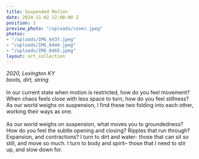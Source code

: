 ```yaml
---
title: Suspended Motion
date: 2024-11-02 22:08:00 Z
position: 1
preview_photo: "/uploads/cover.jpeg"
photos:
- "/uploads/IMG_6437.jpeg"
- "/uploads/IMG_6444.jpeg"
- "/uploads/IMG_6465.jpeg"
layout: art_collection
---
```


*2020, Lexington KY* <br>
*boots, dirt, string* <br>
<br>
In our current state when motion is restricted, how do you feel movement? When chaos feels close with less space to turn, how do you feel stillness? As our world weighs on suspension, I find these two folding into each other, working their ways as one. 
<br>
<br>
As our world weighs on suspension, what moves you to groundedness? How do you feel the subtle opening and closing? Ripples that run through? Expansion, and contractions? I turn to dirt and water- those that can sit so still, and move so much. I turn to body and spirit– those that I need to stir up, and slow down for. 

